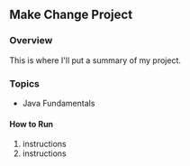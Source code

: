 ## Make Change Project

### Overview

This is where I'll put a summary of my project.

### Topics
* Java Fundamentals

#### How to Run

1. instructions
2. instructions
